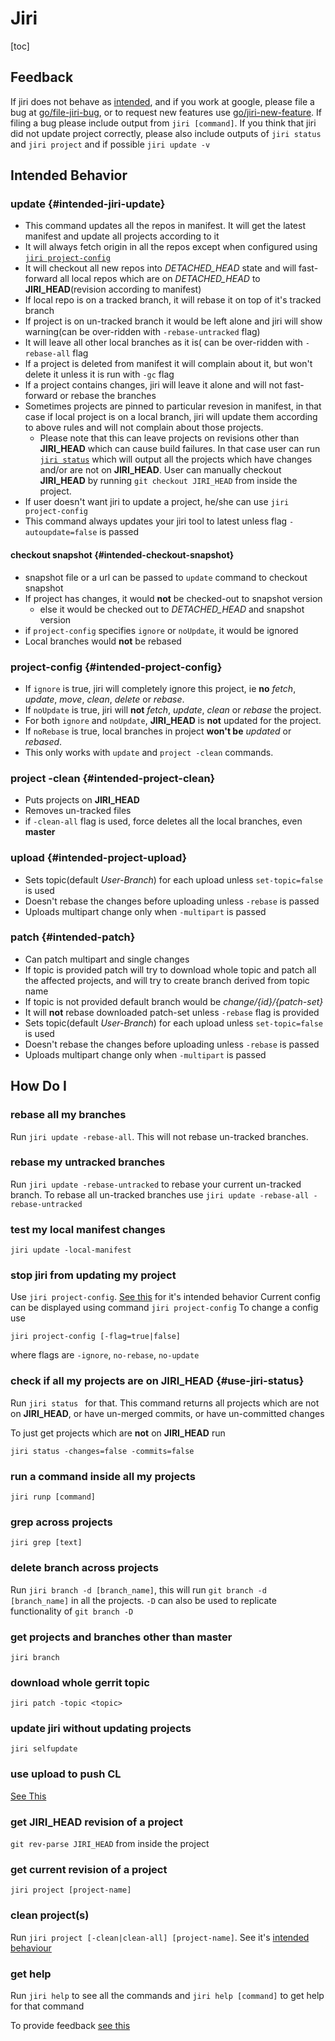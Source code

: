 # Jiri

[toc]

## Feedback
If jiri does not behave as [intended](#intended-behavior), and if you work at google, please file a bug at [go/file-jiri-bug][file bug], or to request new features use [go/jiri-new-feature][request new feature].
If filing a bug please include output from `jiri [command]`. If you think that jiri did not update project correctly, please also include outputs of `jiri status` and `jiri project` and if possible `jiri update -v`

## Intended Behavior
### update {#intended-jiri-update}
* This command updates all the repos in manifest. It will get the latest manifest and update all projects according to it
* It will always fetch origin in all the repos except when configured using [`jiri project-config`](#intended-project-config)
* It will checkout all new repos into *DETACHED_HEAD* state and will fast-forward all local repos which are on *DETACHED_HEAD* to **JIRI_HEAD**(revision according to manifest)
* If local repo is on a tracked branch, it will rebase it on top of it's tracked branch
* If project is on un-tracked branch it would be left alone and jiri will show warning(can be over-ridden with `-rebase-untracked` flag)
* It will leave all other local branches as it is( can be over-ridden with `-rebase-all` flag
* If a project is deleted from manifest it will complain about it, but won't delete it unless it is run with `-gc` flag
* If a project contains changes, jiri will leave it alone and will not fast-forward or rebase the branches
* Sometimes projects are pinned to particular revesion in manifest, in that case if local project is on a local branch, jiri will update them according to above rules and will not complain about those projects.
    * Please note that this can leave projects on revisions other than **JIRI_HEAD** which can cause build failures. In that case user can run [`jiri status`](#use-jiri-status) which will output all the projects which have changes and/or are not on **JIRI_HEAD**. User can manually checkout **JIRI_HEAD** by running `git checkout JIRI_HEAD` from inside the project.
* If user doesn't want jiri to update a project, he/she can use `jiri project-config`
* This command always updates your jiri tool to latest unless flag `-autoupdate=false` is passed
#### checkout snapshot {#intended-checkout-snapshot}
* snapshot file or a url can be passed to `update` command to checkout snapshot
* If project has changes, it would **not** be checked-out to snapshot version
	* else it would be checked out to *DETACHED_HEAD* and snapshot version
* if `project-config` specifies `ignore` or `noUpdate`, it would be ignored
* Local branches would **not** be rebased

### project-config {#intended-project-config}
* If `ignore` is true, jiri will completely ignore this project, ie **no** *fetch*, *update*, *move*, *clean*, *delete* or *rebase*.
* If `noUpdate` is true, jiri will  **not** *fetch*, *update*, *clean* or *rebase* the project.
* For both `ignore` and `noUpdate`, **JIRI_HEAD** is **not** updated for the project.
* If `noRebase` is true, local branches in project **won't be** *updated* or *rebased*.
* This only works with `update` and `project -clean` commands.

### project -clean {#intended-project-clean}
* Puts projects on **JIRI_HEAD**
* Removes un-tracked files
* if `-clean-all` flag is used, force deletes all the local branches, even **master**

### upload {#intended-project-upload}
* Sets topic(default *User-Branch*) for each upload unless `set-topic=false` is used
* Doesn't rebase the changes before uploading unless `-rebase` is passed
* Uploads multipart change only when `-multipart` is passed

### patch {#intended-patch}
* Can patch multipart and single changes
* If topic is provided patch will try to download whole topic and patch all the affected projects, and will try to create branch derived from topic name
* If topic is not provided default branch would be *change/{id}/{patch-set}*
* It will **not** rebase downloaded patch-set unless `-rebase` flag is provided
* Sets topic(default *User-Branch*) for each upload unless `set-topic=false` is used
* Doesn't rebase the changes before uploading unless `-rebase` is passed
* Uploads multipart change only when `-multipart` is passed

## How Do I
### rebase all my branches
Run  `jiri update -rebase-all`. This will not rebase un-tracked branches.

### rebase my untracked branches
Run `jiri update -rebase-untracked` to rebase your current un-tracked branch. To rebase all un-tracked branches use `jiri update -rebase-all -rebase-untracked`

### test my local manifest changes
`jiri update -local-manifest`

### stop jiri from updating my project
Use `jiri project-config`. [See this](#intended-project-config) for it's intended behavior
Current config can be displayed using command `jiri project-config`
To change a config use
```
jiri project-config [-flag=true|false]
```
where flags are `-ignore`, `no-rebase`, `no-update`

### check if all my projects are on **JIRI_HEAD** {#use-jiri-status}
Run `jiri status ` for that. This command returns all projects which are not on **JIRI_HEAD**, or have un-merged commits, or have un-committed changes

To just get projects which are **not** on **JIRI_HEAD** run
```
jiri status -changes=false -commits=false
```
### run a command inside all my projects
`jiri runp [command]`

### grep across projects
`jiri grep [text]`

### delete branch across projects
Run `jiri branch -d [branch_name]`, this will run `git branch -d [branch_name]` in all the projects. `-D` can also be used to replicate functionality of `git branch -D`

### get projects and branches other than master
`jiri branch`

### download whole gerrit topic
`jiri patch -topic <topic>`

### update jiri without updating projects
`jiri selfupdate`

### use upload to push CL
[See This][Gerrit Cl Workflow]

### get JIRI_HEAD revision of a project
`git rev-parse JIRI_HEAD` from inside the project

### get current revision of a project
`jiri project [project-name]`

### clean project(s)
Run `jiri project [-clean|clean-all] [project-name]`. See it's [intended behaviour](#intended-project-clean)

### get help
Run `jiri help` to see all the commands and `jiri help [command]` to get help for that command

To provide feedback [see this](#feedback)


[Gerrit Cl Workflow]: /README.md#Gerrit-CL-workflow
[file bug]:http://go/file-jiri-bug
[request new feature]: http://go/jiri-new-feature
